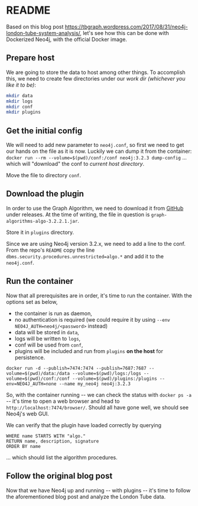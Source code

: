 README
======

Based on this blog post <https://tbgraph.wordpress.com/2017/08/31/neo4j-london-tube-system-analysis/>, let's see how this can be done with Dockerized Neo4j, with the official Docker image.

## Prepare host

We are going to store the data to host among other things. To accomplish this, we need to create few directories under our *work dir (whichever you like it to be)*:
```bash
mkdir data
mkdir logs
mkdir conf
mkdir plugins
```

## Get the initial config

We will need to add new parameter to `neo4j.conf`, so first we need to get our hands on the file as it is now. Luckily we can dump it from the container:
`docker run --rm --volume=$(pwd)/conf:/conf neo4j:3.2.3 dump-config`
... which will "download" the conf to *current host directory*.

Move the file to directory `conf`.

## Download the plugin

In order to use the Graph Algorithm, we need to download it from [GitHub](https://github.com/neo4j-contrib/neo4j-graph-algorithms/) under releases. At the time of writing, the file in question is `graph-algorithms-algo-3.2.2.1.jar`.

Store it in `plugins` directory.

Since we are using Neo4j version 3.2.x, we need to add a line to the conf. From the repo's `README` copy the line `dbms.security.procedures.unrestricted=algo.*` and add it to the `neo4j.conf`.

## Run the container

Now that all prerequisites are in order, it's time to run the container. With the options set as below, 

- the container is run as daemon,
- no authentication is required (we could require it by using `--env NEO4J_AUTH=neo4j/<password>`
 instead)
- data will be stored in `data`,
- logs will be written to `logs`,
- conf will be used from `conf`,
- plugins will be included and run from `plugins`
**on the host** for persistence.

`docker run -d --publish=7474:7474 --publish=7687:7687 --volume=$(pwd)/data:/data --volume=$(pwd)/logs:/logs --volume=$(pwd)/conf:/conf --volume=$(pwd)/plugins:/plugins --env=NEO4J_AUTH=none --name my_neo4j neo4j:3.2.3`

So, with the container running -- we can check the status with `docker ps -a` -- it's time to open a web browser and head to `http://localhost:7474/browser/`. Should all have gone well, we should see Neo4j's web GUI.

We can verify that the plugin have loaded correctly by querying
```CALL dbms.procedures() YIELD name, description, signature
WHERE name STARTS WITH "algo."
RETURN name, description, signature
ORDER BY name
```
... which should list the algorithm procedures.

## Follow the original blog post

Now that we have Neo4j up and running -- with plugins -- it's time to follow the aforementioned blog post and analyze the London Tube data.
